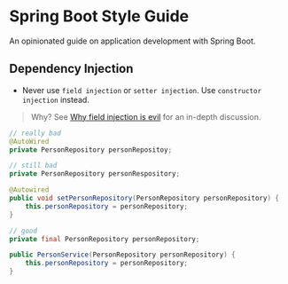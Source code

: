 # Spring Boot Style Guide

An opinionated guide on application development with Spring Boot.

## Dependency Injection

* Never use `field injection` or `setter injection`. Use `constructor injection` instead.

> Why? See [Why field injection is evil](
http://olivergierke.de/2013/11/why-field-injection-is-evil/) for an in-depth discussion.

```java
// really bad
@AutoWired
private PersonRepository personRepositoy;

// still bad
private PersonRepository personRespository;

@Autowired
public void setPersonRepository(PersonRepository personRepository) {
    this.personRepository = personRepository;
}

// good
private final PersonRepository personRepository;

public PersonService(PersonRepository personRepository) {
    this.personRepository = personRepository;
}
```

